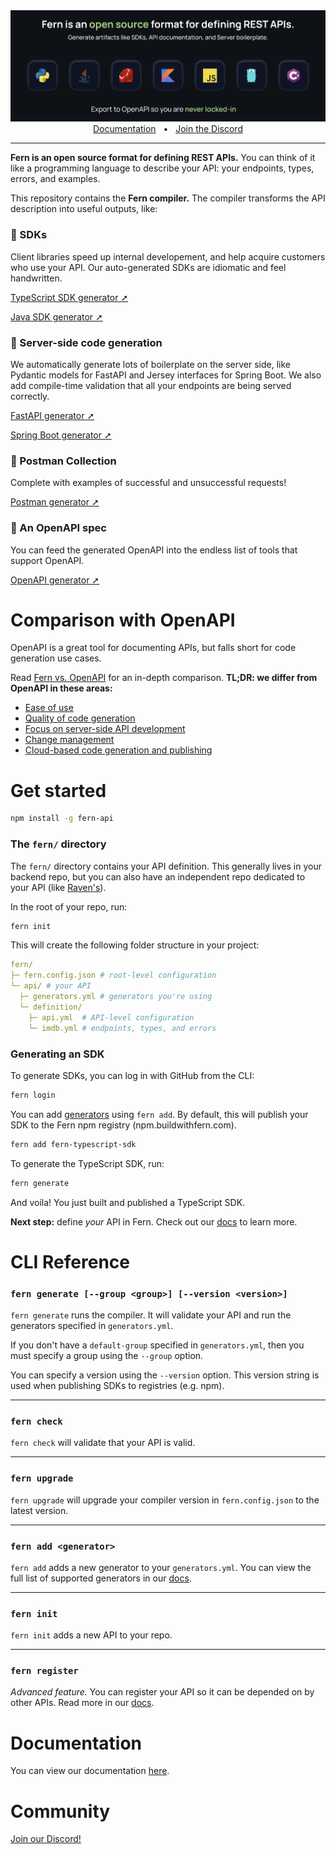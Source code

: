 <a href="https://www.buildwithfern.com/docs/intro">
  <img src="header.png" alt="header" />
</a>

<div align="center">
  <a href="https://www.buildwithfern.com/docs" alt="documentation">Documentation</a>
  <span>&nbsp;&nbsp;•&nbsp;&nbsp;</span>
  <a href="https://discord.com/invite/JkkXumPzcG" alt="discord">Join the Discord</a>
</div>

---

**Fern is an open source format for defining REST APIs.**
You can think of it like a programming language to describe
your API: your endpoints, types, errors, and examples.

This repository contains the **Fern compiler.** The compiler transforms the API description into useful outputs, like:

### 🌿 SDKs

Client libraries speed up internal developement, and help acquire customers who use your API. Our auto-generated SDKs are idiomatic and feel handwritten.

[TypeScript SDK generator ➚](https://github.com/fern-api/fern-typescript)

[Java SDK generator ➚](https://github.com/fern-api/fern-java)

### 🌿 Server-side code generation

We automatically generate lots of boilerplate on the server side, like Pydantic models for FastAPI and Jersey interfaces for Spring Boot. We also add compile-time validation that all your endpoints are being served correctly.

[FastAPI generator ➚](https://github.com/fern-api/fern-python)

[Spring Boot generator ➚](https://github.com/fern-api/fern-java)

### 🌿 Postman Collection

Complete with examples of successful and unsuccessful requests!

[Postman generator ➚](https://github.com/fern-api/fern-postman)

### 🌿 An OpenAPI spec

You can feed the generated OpenAPI into the endless list of tools that support OpenAPI.

[OpenAPI generator ➚](https://github.com/fern-api/fern-postman)

# Comparison with OpenAPI

OpenAPI is a great tool for documenting APIs, but falls short for code generation use cases.

Read [Fern vs. OpenAPI](https://www.buildwithfern.com/docs/comparison-with-openapi)
for an in-depth comparison. **TL;DR: we differ from OpenAPI in these areas:**

- [Ease of use](https://www.buildwithfern.com/docs/comparison-with-openapi#ease-of-use)
- [Quality of code generation](https://www.buildwithfern.com/docs/comparison-with-openapi#quality-of-code-generation)
- [Focus on server-side API development](https://www.buildwithfern.com/docs/comparison-with-openapi#focus-on-server-side-api-development)
- [Change management](https://www.buildwithfern.com/docs/comparison-with-openapi#change-management)
- [Cloud-based code generation and publishing](https://www.buildwithfern.com/docs/comparison-with-openapi#cloud-based-code-generation-and-publishing)

# Get started

```bash
npm install -g fern-api
```

### The `fern/` directory

The `fern/` directory contains your API definition. This generally lives in your
backend repo, but you can also have an independent repo dedicated to your API (like [Raven's](https://github.com/ravenappdev/raven-api)).

In the root of your repo, run:

```bash
fern init
```

This will create the following folder structure in your project:

```yaml
fern/
├─ fern.config.json # root-level configuration
└─ api/ # your API
  ├─ generators.yml # generators you're using
  └─ definition/
    ├─ api.yml  # API-level configuration
    └─ imdb.yml # endpoints, types, and errors
```

### Generating an SDK

To generate SDKs, you can log in with GitHub from the CLI:

```bash
fern login
```

You can add [generators](compiler/generators) using `fern add`. By default, this
will publish your SDK to the Fern npm registry (npm.buildwithfern.com).

```bash
fern add fern-typescript-sdk
```

To generate the TypeScript SDK, run:

```bash
fern generate
```

And voila! You just built and published a TypeScript SDK.

**Next step:** define _your_ API in Fern. Check out our [docs](https://www.buildwithfern.com/docs/definition) to learn more.

# CLI Reference

### `fern generate [--group <group>] [--version <version>]`

`fern generate` runs the compiler. It will validate your API and run the
generators specified in `generators.yml`.

If you don't have a `default-group` specified in `generators.yml`, then you must
specify a group using the `--group` option.

You can specify a version using the `--version` option. This version string is
used when publishing SDKs to registries (e.g. npm).

---

### `fern check`

`fern check` will validate that your API is valid.

---

### `fern upgrade`

`fern upgrade` will upgrade your compiler version in `fern.config.json` to the
latest version.

---

### `fern add <generator>`

`fern add` adds a new generator to your `generators.yml`. You can view the full
list of supported generators in our [docs](https://www.buildwithfern.com/docs/compiler/generators).

---

### `fern init`

`fern init` adds a new API to your repo.

---

### `fern register`

_Advanced feature._ You can register your API so it can be depended on by other
APIs. Read more in our [docs](https://www.buildwithfern.com/docs/advanced/depending-on-other-apis).

# Documentation

You can view our documentation [here](https://www.buildwithfern.com/docs).

# Community

[Join our Discord!](https://discord.com/invite/JkkXumPzcG)
